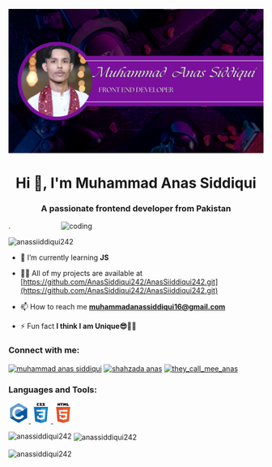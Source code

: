 ![logo](https://github.com/AnasSiddiqui242/AnasSiddiqui242/blob/main/Purple%20Modern%20Gaming%20Youtube%20Banner.png)
<h1 align="center">Hi 👋, I'm Muhammad Anas Siddiqui</h1>
<h3 align="center">A passionate frontend developer from Pakistan</h3>
.
<img align="right" alt="coding" width="400" src="https://user-images.githubusercontent.com/55389276/140866485-8fb1c876-9a8f-4d6a-98dc-08c4981eaf70.gif">

<p align="left"> <img src="https://komarev.com/ghpvc/?username=anassiiddiqui242&label=Profile%20views&color=0e75b6&style=flat" alt="anassiiddiqui242" /> </p>

- 🌱 I’m currently learning **JS**

- 👨‍💻 All of my projects are available at [https://github.com/AnasSiddiqui242/AnasSiiddiqui242.git](https://github.com/AnasSiddiqui242/AnasSiiddiqui242.git)

- 📫 How to reach me **muhammadanassiddiqui16@gmail.com**

- ⚡ Fun fact **I think I am Unique😎🦾🧠**

<h3 align="left">Connect with me:</h3>
<p align="left">
<a href="https://linkedin.com/in/muhammad anas siddiqui" target="blank"><img align="center" src="https://raw.githubusercontent.com/rahuldkjain/github-profile-readme-generator/master/src/images/icons/Social/linked-in-alt.svg" alt="muhammad anas siddiqui" height="30" width="40" /></a>
<a href="https://fb.com/shahzada anas" target="blank"><img align="center" src="https://raw.githubusercontent.com/rahuldkjain/github-profile-readme-generator/master/src/images/icons/Social/facebook.svg" alt="shahzada anas" height="30" width="40" /></a>
<a href="https://instagram.com/they_call_mee_anas" target="blank"><img align="center" src="https://raw.githubusercontent.com/rahuldkjain/github-profile-readme-generator/master/src/images/icons/Social/instagram.svg" alt="they_call_mee_anas" height="30" width="40" /></a>
</p>

<h3 align="left">Languages and Tools:</h3>
<p align="left"> <a href="https://www.cprogramming.com/" target="_blank" rel="noreferrer"> <img src="https://raw.githubusercontent.com/devicons/devicon/master/icons/c/c-original.svg" alt="c" width="40" height="40"/> </a> <a href="https://www.w3schools.com/css/" target="_blank" rel="noreferrer"> <img src="https://raw.githubusercontent.com/devicons/devicon/master/icons/css3/css3-original-wordmark.svg" alt="css3" width="40" height="40"/> </a> <a href="https://www.w3.org/html/" target="_blank" rel="noreferrer"> <img src="https://raw.githubusercontent.com/devicons/devicon/master/icons/html5/html5-original-wordmark.svg" alt="html5" width="40" height="40"/> </a> </p>

<p><img align="left" src="https://github-readme-stats.vercel.app/api/top-langs?username=anassiddiqui242&show_icons=true&locale=en&layout=compact" alt="anassiddiqui242" /></p>

<p>&nbsp;<img align="center" src="https://github-readme-stats.vercel.app/api?username=anassiddiqui242&show_icons=true&locale=en" alt="anassiddiqui242" /></p>

<p><img align="center" src="https://github-readme-streak-stats.herokuapp.com/?user=anassiddiqui242&" alt="anassiddiqui242" /></p>
